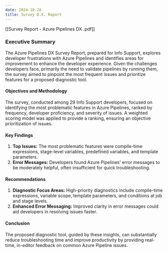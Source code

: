```yaml
---
date: 2024-10-28
title: Survey D.X. Report
---
```

[[Survey Report - Azure Pipelines DX .pdf]]
### Executive Summary

The Azure Pipelines DX Survey Report, prepared for Info Support, explores developer frustrations with Azure Pipelines and identifies areas for improvement to enhance the developer experience. Given the challenges developers face, primarily the need to validate pipelines by running them, the survey aimed to pinpoint the most frequent issues and prioritize features for a proposed diagnostic tool.

#### Objectives and Methodology

The survey, conducted among 29 Info Support developers, focused on identifying the most problematic features in Azure Pipelines, ranked by frequency, developer proficiency, and severity of issues. A weighted scoring model was applied to provide a ranking, ensuring an objective prioritization of issues.

#### Key Findings

1. **Top Issues:** The most problematic features were compile-time expressions, stage-level variables, predefined variables, and template parameters.
2. **Error Messages:** Developers found Azure Pipelines’ error messages to be moderately helpful, often insufficient for quick troubleshooting.

#### Recommendations

1. **Diagnostic Focus Areas:** High-priority diagnostics include compile-time expressions, variable scope, template parameters, and conditions at job and stage levels.
2. **Enhanced Error Messaging:** Improved clarity in error messages could aid developers in resolving issues faster.

#### Conclusion

The proposed diagnostic tool, guided by these insights, can substantially reduce troubleshooting time and improve productivity by providing real-time, in-editor feedback on common Azure Pipeline issues.